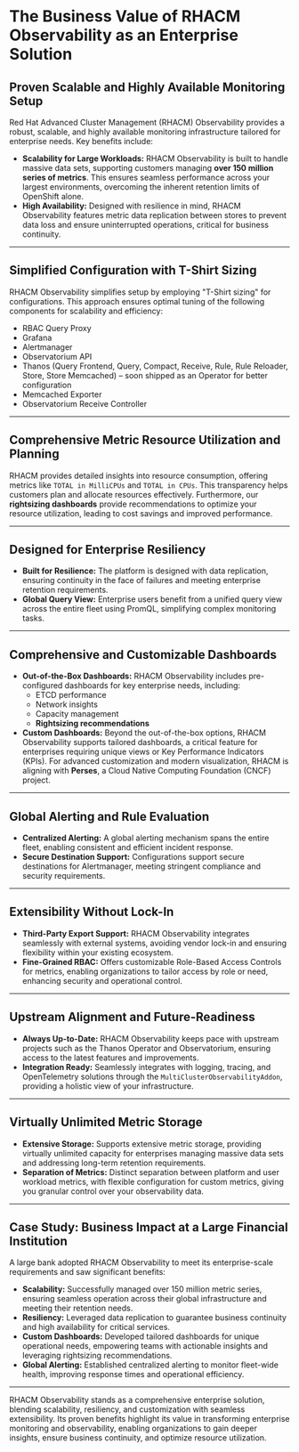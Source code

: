 # The Business Value of RHACM Observability as an Enterprise Solution

## Proven Scalable and Highly Available Monitoring Setup

Red Hat Advanced Cluster Management (RHACM) Observability provides a robust, scalable, and highly available monitoring infrastructure tailored for enterprise needs. Key benefits include:

* **Scalability for Large Workloads:** RHACM Observability is built to handle massive data sets, supporting customers managing **over 150 million series of metrics**. This ensures seamless performance across your largest environments, overcoming the inherent retention limits of OpenShift alone.
* **High Availability:** Designed with resilience in mind, RHACM Observability features metric data replication between stores to prevent data loss and ensure uninterrupted operations, critical for business continuity.

---

## Simplified Configuration with T-Shirt Sizing

RHACM Observability simplifies setup by employing "T-Shirt sizing" for configurations. This approach ensures optimal tuning of the following components for scalability and efficiency:

* RBAC Query Proxy
* Grafana
* Alertmanager
* Observatorium API
* Thanos (Query Frontend, Query, Compact, Receive, Rule, Rule Reloader, Store, Store Memcached) – soon shipped as an Operator for better configuration
* Memcached Exporter
* Observatorium Receive Controller

---

## Comprehensive Metric Resource Utilization and Planning

RHACM provides detailed insights into resource consumption, offering metrics like `TOTAL in MilliCPUs` and `TOTAL in CPUs`. This transparency helps customers plan and allocate resources effectively. Furthermore, our **rightsizing dashboards** provide recommendations to optimize your resource utilization, leading to cost savings and improved performance.

---

## Designed for Enterprise Resiliency

* **Built for Resilience:** The platform is designed with data replication, ensuring continuity in the face of failures and meeting enterprise retention requirements.
* **Global Query View:** Enterprise users benefit from a unified query view across the entire fleet using PromQL, simplifying complex monitoring tasks.

---

## Comprehensive and Customizable Dashboards

* **Out-of-the-Box Dashboards:** RHACM Observability includes pre-configured dashboards for key enterprise needs, including:
    * ETCD performance
    * Network insights
    * Capacity management
    * **Rightsizing recommendations**
* **Custom Dashboards:** Beyond the out-of-the-box options, RHACM Observability supports tailored dashboards, a critical feature for enterprises requiring unique views or Key Performance Indicators (KPIs). For advanced customization and modern visualization, RHACM is aligning with **Perses**, a Cloud Native Computing Foundation (CNCF) project.

---

## Global Alerting and Rule Evaluation

* **Centralized Alerting:** A global alerting mechanism spans the entire fleet, enabling consistent and efficient incident response.
* **Secure Destination Support:** Configurations support secure destinations for Alertmanager, meeting stringent compliance and security requirements.

---

## Extensibility Without Lock-In

* **Third-Party Export Support:** RHACM Observability integrates seamlessly with external systems, avoiding vendor lock-in and ensuring flexibility within your existing ecosystem.
* **Fine-Grained RBAC:** Offers customizable Role-Based Access Controls for metrics, enabling organizations to tailor access by role or need, enhancing security and operational control.

---

## Upstream Alignment and Future-Readiness

* **Always Up-to-Date:** RHACM Observability keeps pace with upstream projects such as the Thanos Operator and Observatorium, ensuring access to the latest features and improvements.
* **Integration Ready:** Seamlessly integrates with logging, tracing, and OpenTelemetry solutions through the `MultiClusterObservabilityAddon`, providing a holistic view of your infrastructure.

---

## Virtually Unlimited Metric Storage

* **Extensive Storage:** Supports extensive metric storage, providing virtually unlimited capacity for enterprises managing massive data sets and addressing long-term retention requirements.
* **Separation of Metrics:** Distinct separation between platform and user workload metrics, with flexible configuration for custom metrics, giving you granular control over your observability data.

---

## Case Study: Business Impact at a Large Financial Institution

A large bank adopted RHACM Observability to meet its enterprise-scale requirements and saw significant benefits:

* **Scalability:** Successfully managed over 150 million metric series, ensuring seamless operation across their global infrastructure and meeting their retention needs.
* **Resiliency:** Leveraged data replication to guarantee business continuity and high availability for critical services.
* **Custom Dashboards:** Developed tailored dashboards for unique operational needs, empowering teams with actionable insights and leveraging rightsizing recommendations.
* **Global Alerting:** Established centralized alerting to monitor fleet-wide health, improving response times and operational efficiency.

---

RHACM Observability stands as a comprehensive enterprise solution, blending scalability, resiliency, and customization with seamless extensibility. Its proven benefits highlight its value in transforming enterprise monitoring and observability, enabling organizations to gain deeper insights, ensure business continuity, and optimize resource utilization.
